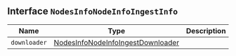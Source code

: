 ## Interface `NodesInfoNodeInfoIngestInfo`

| Name | Type | Description |
| - | - | - |
| `downloader` | [NodesInfoNodeInfoIngestDownloader](./NodesInfoNodeInfoIngestDownloader.md) | &nbsp; |
